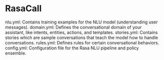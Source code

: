 # RasaCall
nlu.yml: Contains training examples for the NLU model (understanding user messages).
domain.yml: Defines the conversational domain of your assistant, like intents, entities, actions, and templates.
stories.yml: Contains stories which are sample conversations that teach the model how to handle conversations.
rules.yml: Defines rules for certain conversational behaviors.
config.yml: Configuration file for the Rasa NLU pipeline and policy ensemble.
